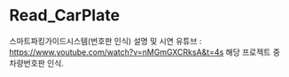 # Read_CarPlate
스마트파킹가이드시스템(번호판 인식)
설명 및 시연 유튜브 : https://www.youtube.com/watch?v=nMGmGXCRksA&t=4s
해당 프로젝트 중 차량번호판 인식.

